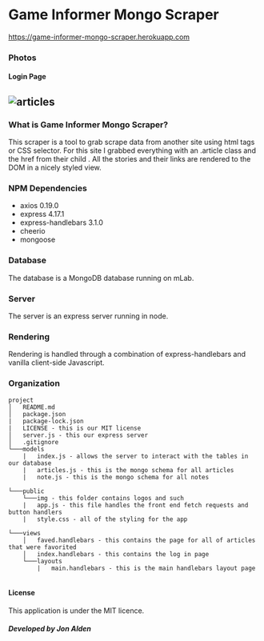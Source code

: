 # Game Informer Mongo Scraper

https://game-informer-mongo-scraper.herokuapp.com

### Photos

#### Login Page

![articles](https://drive.google.com/uc?export=view&id=1xhfcKwUy__L9zwkNtgYA19WsWPyfCSWL)
---

### What is Game Informer Mongo Scraper?

This scraper is a tool to grab scrape data from another site using html tags or CSS selector. For this site I grabbed everything with an .article class and the href from their child <a>. All the stories and their links are rendered to the DOM in a nicely styled view.

### NPM Dependencies

- axios 0.19.0
- express 4.17.1
- express-handlebars 3.1.0
- cheerio
- mongoose


### Database

The database is a MongoDB database running on mLab. 

### Server

The server is an express server running in node.

### Rendering

Rendering is handled through a combination of express-handlebars and vanilla client-side Javascript.


### Organization

```
project
│   README.md
│   package.json
|   package-lock.json
|   LICENSE - this is our MIT license
│   server.js - this our express server
│   .gitignore
└───models
    |   index.js - allows the server to interact with the tables in our database
    |   articles.js - this is the mongo schema for all articles
    |   note.js - this is the mongo schema for all notes

└───public
    └───img - this folder contains logos and such
    |   app.js - this file handles the front end fetch requests and button handlers
    |   style.css - all of the styling for the app

└───views
    │   faved.handlebars - this contains the page for all of articles that were favorited
    │   index.handlebars - this contains the log in page  
    └───layouts
        |   main.handlebars - this is the main handlebars layout page


```

#### License

This application is under the MIT licence.

##### Developed by Jon Alden
